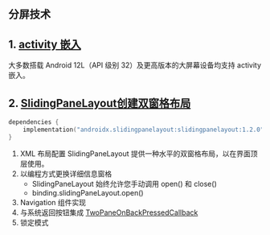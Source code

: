 ## 分屏技术

## 1. [activity 嵌入](https://developer.android.com/guide/topics/large-screens/activity-embedding?hl=zh-cn)
大多数搭载 Android 12L（API 级别 32）及更高版本的大屏幕设备均支持 activity 嵌入。


## 2. [SlidingPaneLayout创建双窗格布局](https://developer.android.com/guide/topics/ui/layout/twopane?hl=zh-cn)
```kotlin
dependencies {
    implementation("androidx.slidingpanelayout:slidingpanelayout:1.2.0")
}
```
1. XML 布局配置
   SlidingPaneLayout 提供一种水平的双窗格布局，以在界面顶层使用。
2. 以编程方式更换详细信息窗格 
   - SlidingPaneLayout 始终允许您手动调用 open() 和 close()
   - binding.slidingPaneLayout.open()
3. Navigation 组件实现
4. 与系统返回按钮集成
   [TwoPaneOnBackPressedCallback](../../app/src/main/java/shetj/me/base/func/slidingpane/TwoPaneOnBackPressedCallback.kt)
5. 锁定模式

